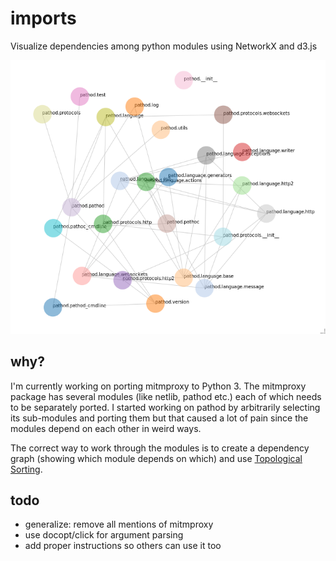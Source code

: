 
# imports

Visualize dependencies among python modules using NetworkX and d3.js

![Screenshot](screenshot.png)

## why?

I'm currently working on porting mitmproxy to Python 3. The mitmproxy package has several modules (like netlib, pathod etc.) each of which needs to be separately ported. I started working on pathod by arbitrarily selecting its sub-modules and porting them but that caused a lot of pain since the modules depend on each other in weird ways.

The correct way to work through the modules is to create a dependency graph (showing which module depends on which) and use [Topological Sorting](https://en.wikipedia.org/wiki/Topological_sorting).

## todo

* generalize: remove all mentions of mitmproxy
* use docopt/click for argument parsing
* add proper instructions so others can use it too